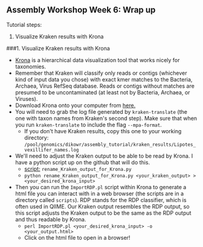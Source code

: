 Assembly Workshop Week 6: Wrap up
---

Tutorial steps:  
1. Visualize Kraken results with Krona  

###1. Visualize Kraken results with Krona
* [Krona](https://github.com/marbl/Krona/wiki) is a hierarchical data visualization tool that works nicely for taxonomies.
* Remember that Kraken will classify only reads or contigs (whichever kind of input data you chose) with exact kmer matches to the Bacteria, Archaea, Virus RefSeq database. Reads or contigs without matches are presumed to be uncontaminated (at least not by Bacteria, Archaea, or Viruses).
* Download Krona onto your computer from [here.](https://github.com/marbl/Krona/wiki/Downloads)
* You will need to grab the log file generated by ```kraken-translate``` (the one with taxon names from Kraken's second step). Make sure that when you run ```kraken-translate``` to include the flag ```--mpa-format```.
	+ If you don't have Kraken results, copy this one to your working directory:  
```/pool/genomics/dikowr/assembly_tutorial/kraken_results/Lipotes_vexillifer_names.log```
* We'll need to adjust the Kraken output to be able to be read by Krona. I have a python script up on the github that will do this. 
	+ [script:](https://github.com/SmithsonianWorkshops/GenomeAssembly/blob/master/rename_Kraken_output_for_Krona.py) ```rename_Kraken_output_for_Krona.py```
	+ ```python rename_Kraken_output_for_Krona.py <your_kraken_output> > <your_desired_krona_input>```  
* Then you can run the ```ImportRDP.pl``` script within Krona to generate a html file you can interact with in a web browser (the scripts are in a directory called ```scripts```). RDP stands for the RDP classifier, which is often used in QIIME. Our Kraken output resembles the RDP output, so this script adjusts the Kraken output to be the same as the RDP output and thus readable by Krona.
	+ ```perl ImportRDP.pl <your_desired_krona_input> -o <your_output.html>```
	+ Click on the html file to open in a browser!